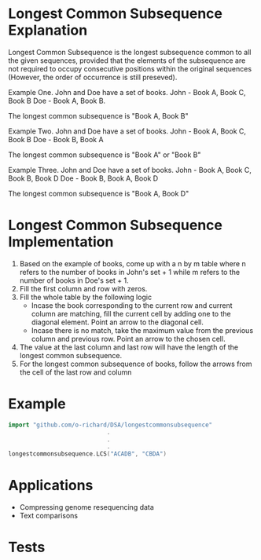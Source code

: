 # Longest Common Subsequence Explanation

Longest Common Subsequence is the longest subsequence common to all the given sequences, provided that the elements of the subsequence are not required to occupy consecutive positions within the original sequences (However, the order of occurrence is still preseved).

Example One.
John and Doe have a set of books.
John - Book A, Book C, Book B
Doe - Book A, Book B.

The longest common subsequence is "Book A, Book B"

Example Two.
John and Doe have a set of books.
John - Book A, Book C, Book B
Doe - Book B, Book A

The longest common subsequence is "Book A" or "Book B"

Example Three.
John and Doe have a set of books.
John - Book A, Book C, Book B, Book D
Doe - Book B, Book A, Book D

The longest common subsequence is "Book A, Book D"


# Longest Common Subsequence Implementation

1. Based on the example of books, come up with a n by m table where n refers to the number of books in John's set + 1 while m refers to the number of books in Doe's set + 1.
2. Fill the first column and row with zeros.
3. Fill the whole table by the following logic
    - Incase the book corresponding to the current row and current column are matching, fill the current cell by adding one to the diagonal element. Point an arrow to the diagonal cell.
    - Incase there is no match, take the maximum value  from the previous column and previous row. Point an arrow to the chosen cell.
4. The value at the last column and last row will have the length of the longest common subsequence.
5. For the longest common subsequence of books, follow the arrows from the cell of the last row and column

# Example

```go
import "github.com/o-richard/DSA/longestcommonsubsequence"
                            .
                            .
                            .
longestcommonsubsequence.LCS("ACADB", "CBDA")
```

# Applications
- Compressing genome resequencing data
- Text comparisons

# Tests